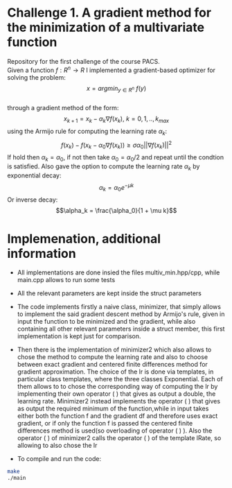# Challenge 1. A gradient method for the minimization of a multivariate function

Repository for the first challenge of the course PACS. 
<br>
Given a function $f: R^n → R$ I implemented a gradient-based optimizer for solving the problem: $$x = argmin_{y \in R^n} \ f(y)$$
<br>
through a gradient method of the form: $$x_{k+1} = x_k - \alpha_k  \nabla f(x_k),  \ k=0,1,.., k_{max}$$
using the Armijo rule for computing the learning rate $\alpha_k$: 
$$f(x_k) - f(x_k - \alpha_0 \nabla f(x_k)) \geq \sigma \alpha_0 ||\nabla f(x_k)||^2$$
If hold then $\alpha_k = \alpha_0$, if not then take $\alpha_0 = \alpha_0 / 2$ and repeat until the condtion is satisfied.
Also gave the option to compute the learning rate $\alpha_k$ by exponential decay:
$$\alpha_k = \alpha_0 e^{- \mu k}$$
Or inverse decay:
$$\alpha_k = \frac{\alpha_0}{1 + \mu k}$$

# Implemenation, additional information
- All implementations are done insied the files multiv_min.hpp/cpp, while main.cpp allows to run some tests

- All the relevant parameters are kept inside the struct parameters

- The code implements firstly a naive class, minimizer, that simply allows to implement the said gradient descent method by Armijo's rule, given in input the function to be minimized and the gradient, while also containing all other relevant parameters inside a struct member, this first implementation is kept just for comparison.

- Then there is the implementation of minimizer2 which also allows to chose the method to compute the learning rate and also to choose between exact gradient and centered finite differences method for gradient approximation. The choice of the lr is done via templates, in particular class templates, where the three classes Exponential. Each of them allows to to chose the corresponding way of computing the lr by implementing their own operator ( ) that gives as output a double, the learning rate. Minimizer2 instead implements the operator ( ) that gives as output the required minimum of the function,while in input takes either both the function f and the gradient df and therefore uses exact gradient, or if only the function f is passed the centered finite differences method is used(so overloading of operator ( ) ). Also the operator ( ) of minimizer2 calls the operator ( ) of the template lRate, so allowing to also chose the lr

- To compile and run the code:
 ```bash
make 
./main
```

